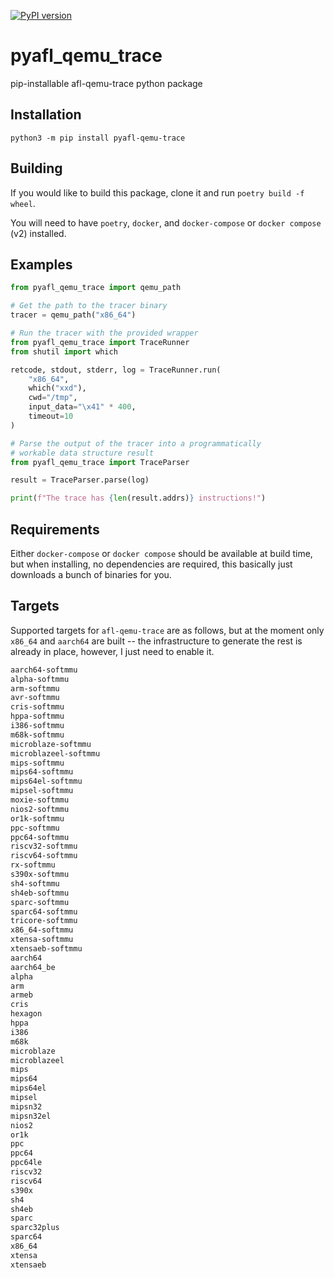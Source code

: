 [![PyPI version](https://badge.fury.io/py/pyafl-qemu-trace.svg)](https://badge.fury.io/py/pyafl-qemu-trace)
# pyafl_qemu_trace

pip-installable afl-qemu-trace python package

## Installation

```
python3 -m pip install pyafl-qemu-trace
```

## Building

If you would like to build this package, clone it and run `poetry build -f wheel`.

You will need to have `poetry`, `docker`, and `docker-compose` or `docker compose` (v2)
installed.

## Examples

```python
from pyafl_qemu_trace import qemu_path

# Get the path to the tracer binary
tracer = qemu_path("x86_64")

# Run the tracer with the provided wrapper
from pyafl_qemu_trace import TraceRunner
from shutil import which

retcode, stdout, stderr, log = TraceRunner.run(
    "x86_64", 
    which("xxd"), 
    cwd="/tmp", 
    input_data="\x41" * 400, 
    timeout=10
)

# Parse the output of the tracer into a programmatically
# workable data structure result
from pyafl_qemu_trace import TraceParser

result = TraceParser.parse(log)

print(f"The trace has {len(result.addrs)} instructions!")
```

## Requirements

Either `docker-compose` or `docker compose` should be available at build time, but when
installing, no dependencies are required, this basically just downloads a bunch of
binaries for you.

## Targets

Supported targets for `afl-qemu-trace` are as follows, but at the moment only `x86_64`
and `aarch64` are built -- the infrastructure to generate the rest is already in place,
however, I just need to enable it.

```txt
aarch64-softmmu
alpha-softmmu
arm-softmmu
avr-softmmu
cris-softmmu
hppa-softmmu
i386-softmmu
m68k-softmmu
microblaze-softmmu
microblazeel-softmmu
mips-softmmu
mips64-softmmu
mips64el-softmmu
mipsel-softmmu
moxie-softmmu
nios2-softmmu
or1k-softmmu
ppc-softmmu
ppc64-softmmu
riscv32-softmmu
riscv64-softmmu
rx-softmmu
s390x-softmmu
sh4-softmmu
sh4eb-softmmu
sparc-softmmu
sparc64-softmmu
tricore-softmmu
x86_64-softmmu
xtensa-softmmu
xtensaeb-softmmu
aarch64
aarch64_be
alpha
arm
armeb
cris
hexagon
hppa
i386
m68k
microblaze
microblazeel
mips
mips64
mips64el
mipsel
mipsn32
mipsn32el
nios2
or1k
ppc
ppc64
ppc64le
riscv32
riscv64
s390x
sh4
sh4eb
sparc
sparc32plus
sparc64
x86_64
xtensa
xtensaeb
```